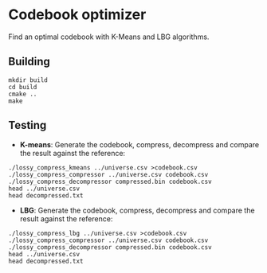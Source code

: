 # Codebook optimizer

Find an optimal codebook with K-Means and LBG algorithms.

## Building

```
mkdir build
cd build
cmake ..
make
```

## Testing

* **K-means**: Generate the codebook, compress, decompress and compare the result against the reference:

```
./lossy_compress_kmeans ../universe.csv >codebook.csv
./lossy_compress_compressor ../universe.csv codebook.csv
./lossy_compress_decompressor compressed.bin codebook.csv
head ../universe.csv
head decompressed.txt
```

* **LBG**: Generate the codebook, compress, decompress and compare the result against the reference:
 
```
./lossy_compress_lbg ../universe.csv >codebook.csv
./lossy_compress_compressor ../universe.csv codebook.csv
./lossy_compress_decompressor compressed.bin codebook.csv
head ../universe.csv
head decompressed.txt
```
